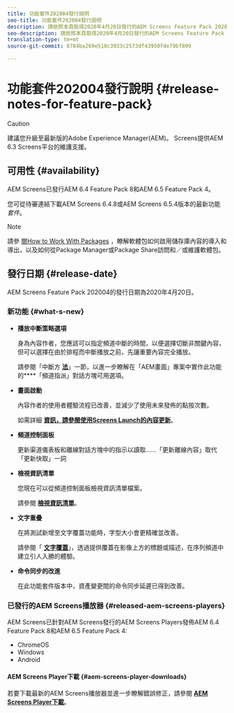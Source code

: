 ```yaml
---
title: 功能套件202004發行說明
seo-title: 功能套件202004發行說明
description: 請依照本頁取得2020年4月20日發行的AEM Screens Feature Pack 202004的資訊。
seo-description: 請依照本頁取得2020年4月20日發行的AEM Screens Feature Pack 202004的資訊。
translation-type: tm+mt
source-git-commit: 8784ba269e510c3933c2573df43950fde79bf899

---
```



# 功能套件202004發行說明 {#release-notes-for-feature-pack}

>[!CAUTION]
>
>建議您升級至最新版的Adobe Experience Manager(AEM)。 Screens提供AEM 6.3 Screens平台的維護支援。

## 可用性 {#availability}

AEM Screens已發行AEM 6.4 Feature Pack 8和AEM 6.5 Feature Pack 4。

您可從待審連結下載AEM Screens 6.4.8或AEM Screens 6.5.4版本的最新功能 *套件*。

>[!NOTE]
>請參 [閱How to Work With Packages](https://docs.adobe.com/help/en/experience-manager-65/administering/contentmanagement/package-manager.html) ，瞭解軟體包如何啟用儲存庫內容的導入和導出，以及如何從Package Manager或Package Share訪問和／或維護軟體包。


## 發行日期 {#release-date}

AEM Screens Feature Pack 202004的發行日期為2020年4月20日。

### 新功能 {#what-s-new}

* **播放中斷策略選項**

   身為內容作者，您應該可以指定頻道中斷的時間，以便選擇切斷非關鍵內容，但可以選擇在由於排程而中斷播放之前，先讓重要內容完全播放。

   請參閱「中斷方 **[法](/help/user-guide/channel-assignment.md#interruption-method-channel)**」一節，以進一步瞭解在「AEM畫面」專案中實作此功能的&#x200B;****「頻道指派」對話方塊可用選項。

* **畫面啟動**

   內容作者的使用者體驗流程已改善，並減少了使用未來發佈的點按次數。

   如需詳細 **[資訊，請參閱使用Screens Launch的內容更新](launches.md)**。

* **頻道控制面板**

   更新渠道儀表板和離線對話方塊中的指示以讀取……「更新離線內容」取代「更新快取」一詞


* **檢視資訊清單**

   您現在可以從頻道控制面板檢視資訊清單檔案。

   請參閱 **[檢視資訊清單](/help/user-guide/managing-channels.md#view-manifest)**。

* **文字重疊**

   在將測試新增至文字覆蓋功能時，字型大小會更精確並改善。

   請參閱「 **[文字覆蓋](text-overlay.md)**」，透過提供覆蓋在影像上方的標題或描述，在序列頻道中建立引人入勝的體驗。

* **命令同步的改進**

   在此功能套件版本中，資產變更間的命令同步延遲已得到改善。

### 已發行的AEM Screens播放器 {#released-aem-screens-players}

AEM Screens已針對AEM Screens發行的AEM Screens Players發佈AEM 6.4 Feature Pack 8和AEM 6.5 Feature Pack 4:

* ChromeOS
* Windows
* Android

#### AEM Screens Player下載 {#aem-screens-player-downloads}

若要下載最新的AEM Screens播放器並進一步瞭解錯誤修正，請參閱 [**AEM Screens Player下載&#x200B;**](https://download.macromedia.com/screens/)。
